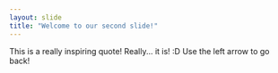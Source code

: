 ```yaml
---
layout: slide
title: "Welcome to our second slide!"
---
```

This is a really inspiring quote! Really... it is! :D
Use the left arrow to go back!
